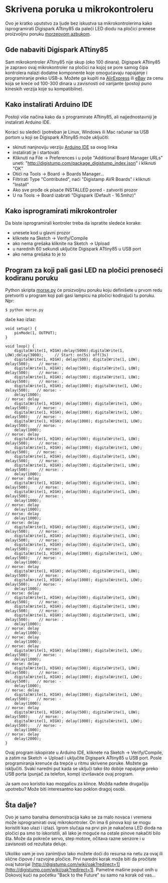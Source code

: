 # Skrivena poruka u mikrokontroleru

Ovo je kratko uputstvo za ljude bez iskustva sa mikrokontrolerima kako isprogramirati Digispark ATtiny85 da
paleći LED diodu na pločici prenese proizvoljnu poruku [morzeovom azbukom](https://sr.wikipedia.org/wiki/%D0%9C%D0%BE%D1%80%D0%B7%D0%B5%D0%BE%D0%B2%D0%B0_%D0%B0%D0%B7%D0%B1%D1%83%D0%BA%D0%B0).

## Gde nabaviti Digispark ATtiny85

Sam mikrokontroler ATtiny85 nije skup (oko 100 dinara). Digispark ATtiny85
je zapravo ovaj mikrokontroler na pločici na kojoj se pore samog čipa
kontrolera nalazi dodatne komponente koje omogućavaju napajanje i
programiranje preko USB-a. Možete ga kupiti na [AlirExpress](https://www.aliexpress.com/wholesale?SearchText=Digispark+ATtiny85) ili
[eBay](https://www.ebay.com/sch/i.html?_nkw=digispark+attiny85&_sacat=0) za cenu 
koja se kreće od 100-300 dinara u zavisnosti od varijante (postoji puno
kineskih verzija koje su kompatibilne).

## Kako instalirati Arduino IDE

Postoji više načina kako da s programirate ATtiny85, ali najjednostavniji je
instalirati Arduino IDE.

Koraci su sledeći (potreban je Linux, Windows ili Mac računar sa USB portom
u koji se Digispark ATtiny85 može uključiti:

* skinuti nanjnoviju verziju [Arduino IDE](https://www.arduino.cc/en/Main/Software) sa ovog linka
* instalirati je i startovati
* Kliknuti na File -> Preferences i u polje "Additional Board Manager URLs"
uneti: "http://digistump.com/package_digistump_index.json" i kliknuti "OK"
* Otići na Tools -> Board -> Boards Manager...
* Filtrirati Type "Contributed", naći "Digistamp AVR Boards" i kliknuti "Install"
* Ako sve prođe ok pisaće INSTALLED pored - zatvoriti prozor
* U na Tools -> Board izabrati "Digispark (Default - 16.5mhz)"

## Kako isprogramirati mikrokontroler

Da biste isprogramirali kontroler treba da ispratite sledeće korake:
* unesete kod u glavni prozor
* kliknete na Sketch -> Verify/Compile
* ako nema grešaka kliknite na Sketch -> Upload
* u narednih 60 sekundi uključite Digispark ATtiny85 u USB port
* ako nema grešaka to je to

## Program za koji pali gasi LED na pločici prenoseći kodiranu poruku

Python skripta [morse.py](morse.py) će proizvoljnu poruku koju definišete u
prvom redu pretvoriti u program koji pali gasi lampicu na pločici kodirajući
tu poruku. Npr:

```
$ python morse.py
```
daće kao izlaz:
```
void setup() {                
    pinMode(1, OUTPUT);
}

void loop() {
    digitalWrite(1, HIGH);delay(5000);digitalWrite(1, LOW);delay(3000);     // Start: on(5s) off(3s)
    digitalWrite(1, HIGH); delay(500); digitalWrite(1, LOW); delay(500);    // morse: .
    digitalWrite(1, HIGH); delay(500); digitalWrite(1, LOW); delay(500);    // morse: .
    digitalWrite(1, HIGH); delay(500); digitalWrite(1, LOW); delay(500);    // morse: .
    digitalWrite(1, HIGH); delay(1000); digitalWrite(1, LOW); delay(500);   // morse: -
    delay(1000);                                                            // morse: delay
    digitalWrite(1, HIGH); delay(1000); digitalWrite(1, LOW); delay(500);   // morse: -
    digitalWrite(1, HIGH); delay(1000); digitalWrite(1, LOW); delay(500);   // morse: -
    digitalWrite(1, HIGH); delay(1000); digitalWrite(1, LOW); delay(500);   // morse: -
    delay(1000);                                                            // morse: delay
    digitalWrite(1, HIGH); delay(500); digitalWrite(1, LOW); delay(500);    // morse: .
    digitalWrite(1, HIGH); delay(1000); digitalWrite(1, LOW); delay(500);   // morse: -
    digitalWrite(1, HIGH); delay(500); digitalWrite(1, LOW); delay(500);    // morse: .
    digitalWrite(1, HIGH); delay(500); digitalWrite(1, LOW); delay(500);    // morse: .
    delay(1000);                                                            // morse: delay
    digitalWrite(1, HIGH); delay(500); digitalWrite(1, LOW); delay(500);    // morse: .
    digitalWrite(1, HIGH); delay(500); digitalWrite(1, LOW); delay(500);    // morse: .
    delay(1000);                                                            // morse: delay
    delay(1000);                                                            // morse: delay
    delay(1000);                                                            // morse: delay
    digitalWrite(1, HIGH); delay(500); digitalWrite(1, LOW); delay(500);    // morse: .
    digitalWrite(1, HIGH); delay(500); digitalWrite(1, LOW); delay(500);    // morse: .
    digitalWrite(1, HIGH); delay(500); digitalWrite(1, LOW); delay(500);    // morse: .
    digitalWrite(1, HIGH); delay(1000); digitalWrite(1, LOW); delay(500);   // morse: -
    delay(1000);                                                            // morse: delay
    digitalWrite(1, HIGH); delay(500); digitalWrite(1, LOW); delay(500);    // morse: .
    digitalWrite(1, HIGH); delay(1000); digitalWrite(1, LOW); delay(500);   // morse: -
    delay(1000);                                                            // morse: delay
    digitalWrite(1, HIGH); delay(500); digitalWrite(1, LOW); delay(500);    // morse: .
    digitalWrite(1, HIGH); delay(500); digitalWrite(1, LOW); delay(500);    // morse: .
    digitalWrite(1, HIGH); delay(500); digitalWrite(1, LOW); delay(500);    // morse: .
    delay(1000);                                                            // morse: delay
    delay(1000);                                                            // morse: delay
    delay(1000);                                                            // morse: delay
    digitalWrite(1, HIGH); delay(1000); digitalWrite(1, LOW); delay(500);   // morse: -
    delay(1000);                                                            // morse: delay
    digitalWrite(1, HIGH); delay(500); digitalWrite(1, LOW); delay(500);    // morse: .
    digitalWrite(1, HIGH); delay(1000); digitalWrite(1, LOW); delay(500);   // morse: -
    delay(1000);                                                            // morse: delay
    digitalWrite(1, HIGH); delay(1000); digitalWrite(1, LOW); delay(500);   // morse: -
    delay(1000);                                                            // morse: delay
    digitalWrite(1, HIGH); delay(500); digitalWrite(1, LOW); delay(500);    // morse: .
    digitalWrite(1, HIGH); delay(1000); digitalWrite(1, LOW); delay(500);   // morse: -
    delay(1000);                                                            // morse: delay
    delay(2000);
}
```
Ovaj program iskopirate u Arduino IDE, kliknete na Sketch -> Verify/Compile, a zatim na Sketch -> Upload i uključite Digispark ATtiny85 u USB port. Posle programiranja krenuće da trepće u ritmu skrivene poruke. Možete ga isključiti. Svaki naredni put kada se uključi tako što dobije napajanje preko USB porta (punjač za telefon, komp) izvršavaće ovaj program.

Ja sam ovo koristio kao mozgalicu za klince. Možda nađete drugačiju upotrebu? Može biti interesantno kao poklon dragoj osobi.

## Šta dalje?

Ovo je samo banalna demonstracija kako se za malo novaca i vremena može isprogramirati ovaj mikrokontroler. On ima 6 pinova koji se mogu koristiti kao ulazi i izlazi. Igrom slučaja na prvi pin je nakačena LED dioda na pločici pa smo to iskoristili, ali lako je moguće na ostale pinove nakačiti bilo šta. Može da pokreće servo, step motore, očitava razne senzore i u zavisnosti od rezultata deluje. 

Ukoliko vam je ovo zanimljivo lako možete doći do resursa na netu za ovaj ili slične čipove / razvojne pločice. Prvi naredni korak može biti da pročitate ovaj tutorijal [http://digistump.com/wiki/oak?redirect=1](http://digistump.com/wiki/oak?redirect=1). Pametne mašine poput onih u Dokovoj kući na početku "Back to the Future" su samo na korak od vas...




 
